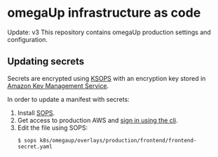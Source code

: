 # omegaUp infrastructure as code
Update: v3
This repository contains omegaUp production settings and configuration.

## Updating secrets

Secrets are encrypted using [KSOPS](https://github.com/viaduct-ai/kustomize-sops) with an encryption
key stored in [Amazon Key Management Service](https://aws.amazon.com/kms/).

In order to update a manifest with secrets:

1. Install [SOPS](https://github.com/getsops/sops).
2. Get access to production AWS and [sign in using the
   cli](https://docs.aws.amazon.com/signin/latest/userguide/command-line-sign-in.html).
3. Edit the file using SOPS:
   ```shell
   $ sops k8s/omegaup/overlays/production/frontend/frontend-secret.yaml
   ```
